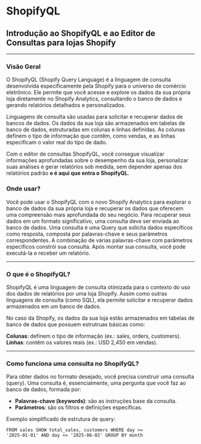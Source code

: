 # ShopifyQL
## Introdução ao ShopifyQL e ao Editor de Consultas para lojas Shopify

---

### Visão Geral

O ShopifyQL (Shopify Query Language) é a linguagem de consulta desenvolvida especificamente pela Shopify para o universo de comércio eletrônico. Ele permite que você acesse e explore os dados da sua própria loja diretamente no Shopify Analytics, consultando o banco de dados e gerando relatórios detalhados e personalizados. 

Linguagens de consulta são usadas para solicitar e recuperar dados de bancos de dados. Os dados da sua loja são armazenados em tabelas de banco de dados, estruturadas em colunas e linhas definidas. As colunas definem o tipo de informação que contêm, como vendas, e as linhas especificam o valor real do tipo de dado.

Com o editor de consultas ShopifyQL, você consegue visualizar informações aprofundadas sobre o desempenho da sua loja, personalizar suas análises e gerar relatórios sob medida, sem depender apenas dos relatórios padrão **e é aqui que entra o ShopifyQL**.

### Onde usar?

Você pode usar o ShopifyQL com o novo Shopify Analytics para explorar o banco de dados da sua própria loja e recuperar os dados que oferecem uma compreensão mais aprofundada do seu negócio. Para recuperar seus dados em um formato significativo, uma consulta deve ser enviada ao banco de dados. Uma consulta é uma Query que solicita dados específicos como resposta, composta por palavras-chave e seus parâmetros correspondentes. A combinação de várias palavras-chave com parâmetros específicos constrói sua consulta. Após montar sua consulta, você pode executá-la e receber um relatório.

---

### O que é o ShopifyQL?

ShopifyQL é uma linguagem de consulta otimizada para o contexto do uso dos dados de relatórios por uma loja Shopify. Assim como outras linguagens de consulta (como SQL), ela permite solicitar e recuperar dados armazenados em um banco de dados.

No caso da Shopify, os dados da sua loja estão armazenados em tabelas de banco de dados que possuem estrutruas básicas como:

**Colunas**: definem o tipo de informação (ex.: sales, orders, customers).
**Linhas**: contêm os valores reais (ex.: USD 2,450 em vendas).

---

### Como funciona uma consulta no ShopifyQL?

Para obter dados no formato desejado, você precisa construir uma consulta (query).
Uma consulta é, essencialmente, uma pergunta que você faz ao banco de dados, formada por:

- **Palavras-chave (keywords)**: são as instruções base da consulta.
- **Parâmetros**: são os filtros e definições específicas.

Exemplo simplificado de estrutura de query:

<code>FROM sales
  SHOW total_sales, customers
  WHERE day >= '2025-01-01' AND day <= '2025-06-02'
  GROUP BY month</code>
